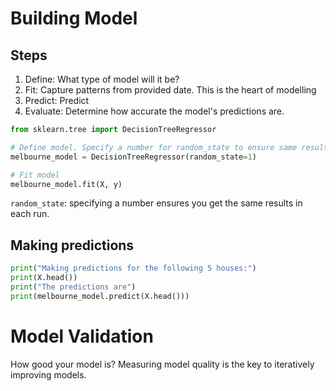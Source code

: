 # Building Model
## Steps
1. Define: What type of model will it be?
2. Fit: Capture patterns from provided date. This is the heart of modelling
3. Predict: Predict
4. Evaluate: Determine how accurate the model's predictions are.

```python
from sklearn.tree import DecisionTreeRegressor

# Define model. Specify a number for random_state to ensure same results each run
melbourne_model = DecisionTreeRegressor(random_state=1)

# Fit model
melbourne_model.fit(X, y)
```

`random_state`: specifying a number ensures you get the same results in each run.


## Making predictions
```python
print("Making predictions for the following 5 houses:")
print(X.head())
print("The predictions are")
print(melbourne_model.predict(X.head()))
```
# Model Validation
How good your model is?
Measuring model quality is the key to iteratively improving models.

